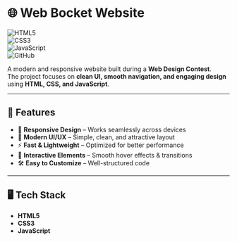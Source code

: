 # 🌐 Web Bocket Website  

![HTML5](https://img.shields.io/badge/HTML5-E34F26?style=for-the-badge&logo=html5&logoColor=white)  
![CSS3](https://img.shields.io/badge/CSS3-1572B6?style=for-the-badge&logo=css3&logoColor=white)  
![JavaScript](https://img.shields.io/badge/JavaScript-F7DF1E?style=for-the-badge&logo=javascript&logoColor=black)  
![GitHub](https://img.shields.io/badge/GitHub-100000?style=for-the-badge&logo=github&logoColor=white)  

A modern and responsive website built during a **Web Design Contest**.  
The project focuses on **clean UI, smooth navigation, and engaging design** using **HTML, CSS, and JavaScript**.  

---

## 🚀 Features  
- 📱 **Responsive Design** – Works seamlessly across devices  
- 🎨 **Modern UI/UX** – Simple, clean, and attractive layout  
- ⚡ **Fast & Lightweight** – Optimized for better performance  
- 🔗 **Interactive Elements** – Smooth hover effects & transitions  
- 🛠️ **Easy to Customize** – Well-structured code  

---

## 🖥️ Tech Stack  
- **HTML5**  
- **CSS3**  
- **JavaScript**  

